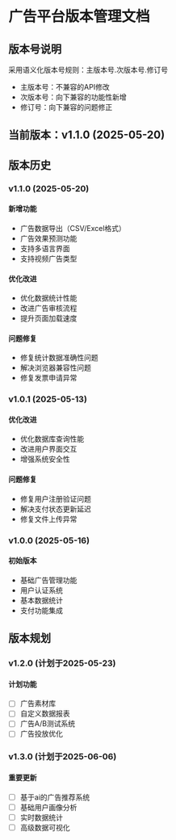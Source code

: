 # 广告平台版本管理文档

## 版本号说明

采用语义化版本号规则：主版本号.次版本号.修订号

- 主版本号：不兼容的API修改
- 次版本号：向下兼容的功能性新增
- 修订号：向下兼容的问题修正

## 当前版本：v1.1.0 (2025-05-20)

## 版本历史

### v1.1.0 (2025-05-20)

#### 新增功能

- 广告数据导出（CSV/Excel格式）
- 广告效果预测功能
- 支持多语言界面
- 支持视频广告类型

#### 优化改进

- 优化数据统计性能
- 改进广告审核流程
- 提升页面加载速度

#### 问题修复

- 修复统计数据准确性问题
- 解决浏览器兼容性问题
- 修复发票申请异常

### v1.0.1 (2025-05-13)

#### 优化改进

- 优化数据库查询性能
- 改进用户界面交互
- 增强系统安全性

#### 问题修复

- 修复用户注册验证问题
- 解决支付状态更新延迟
- 修复文件上传异常

### v1.0.0 (2025-05-16)

#### 初始版本

- 基础广告管理功能
- 用户认证系统
- 基本数据统计
- 支付功能集成

## 版本规划

### v1.2.0 (计划于2025-05-23)

#### 计划功能

- [ ] 广告素材库
- [ ] 自定义数据报表
- [ ] 广告A/B测试系统
- [ ] 广告投放优化

### v1.3.0 (计划于2025-06-06)

#### 重要更新

- [ ] 基于ai的广告推荐系统
- [ ] 基础用户画像分析
- [ ] 实时数据统计
- [ ] 高级数据可视化
